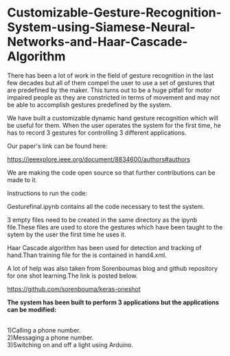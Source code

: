 # Customizable-Gesture-Recognition-System-using-Siamese-Neural-Networks-and-Haar-Cascade-Algorithm

There has been a lot of work in the field of gesture
recognition in the last few decades but all of them compel
the user to use a set of gestures that are predefined by the
maker. This turns out to be a huge pitfall for motor impaired
people as they are constricted in terms of movement and
may not be able to accomplish gestures predefined by the
system.

We have built a customizable dynamic hand
gesture recognition which will be useful for them. When the
user operates the system for the first time, he has to record 3
gestures for controlling 3 different applications.

Our paper's link can be found here:

https://ieeexplore.ieee.org/document/8834600/authors#authors

We are making the code open source so that further contributions can be made to it.

Instructions to run the code:

Gesturefinal.ipynb contains all the code necessary to test the system.

3 empty files need to be created in the same directory as the ipynb file.These files are used to store the gestures which have been taught to the sytem by the user the first time he uses it.

Haar Cascade algorithm has been used for detection and tracking of hand.Than training file for the is contained in hand4.xml.

A lot of help was also taken from Sorenboumas blog and github repository for one shot learning.The link is posted below.

https://github.com/sorenbouma/keras-oneshot


<b>The system has been built to perform 3 applications but the applications can be modified:</b>
<br/><br/>

1)Calling a phone number.<br/>
2)Messaging a phone number.<br/>
3)Switching on and off a light using Arduino.
